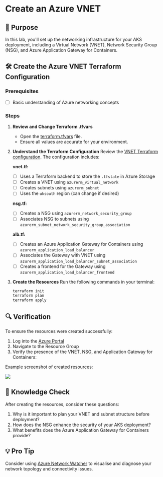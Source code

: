 # Create an Azure VNET

## 🎯 Purpose
In this lab, you'll set up the networking infrastructure for your AKS deployment, including a Virtual Network (VNET), Network Security Group (NSG), and Azure Application Gateway for Containers.

## 🛠️ Create the Azure VNET Terraform Configuration

### Prerequisites
- [ ] Basic understanding of Azure networking concepts

### Steps

1. **Review and Change Terraform .tfvars**
   - Open the [terraform.tfvars](https://github.com/thomast1906/DevOps-The-Hard-Way-Azure/tree/main/2-Terraform-AZURE-Services-Creation/2-vnet/terraform.tfvars) file.
   - Ensure all values are accurate for your environment.

2. **Understand the Terraform Configuration**
   Review the [VNET Terraform configuration](https://github.com/thomast1906/DevOps-The-Hard-Way-Azure/tree/main/2-Terraform-AZURE-Services-Creation/2-vnet). The configuration includes:

   **vnet.tf:**
   - [ ] Uses a Terraform backend to store the `.tfstate` in Azure Storage
   - [ ] Creates a VNET using `azurerm_virtual_network`
   - [ ] Creates subnets using `azurerm_subnet`
   - [ ] Uses the `uksouth` region (can change if desired)

   **nsg.tf:**
   - [ ] Creates a NSG using `azurerm_network_security_group`
   - [ ] Associates NSG to subnets using `azurerm_subnet_network_security_group_association`

   **alb.tf:**
   - [ ] Creates an Azure Application Gateway for Containers using `azurerm_application_load_balancer`
   - [ ] Associates the Gateway with VNET using `azurerm_application_load_balancer_subnet_association`
   - [ ] Creates a frontend for the Gateway using `azurerm_application_load_balancer_frontend`

3. **Create the Resources**
   Run the following commands in your terminal:
   ```bash
   terraform init
   terraform plan
   terraform apply

## 🔍 Verification

To ensure the resources were created successfully:
1. Log into the [Azure Portal](https://portal.azure.com)
2. Navigate to the Resource Group
3. Verify the presence of the VNET, NSG, and Application Gateway for Containers:

Example screenshot of created resources:

![](images/2-vnet.png)


## 🧠 Knowledge Check

After creating the resources, consider these questions:
1. Why is it important to plan your VNET and subnet structure before deployment?
2. How does the NSG enhance the security of your AKS deployment?
3. What benefits does the Azure Application Gateway for Containers provide?

## 💡 Pro Tip

Consider using [Azure Network Watcher](https://learn.microsoft.com/en-us/azure/network-watcher/network-watcher-overview) to visualise and diagnose your network topology and connectivity issues.
